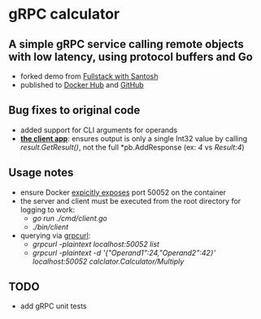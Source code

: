 # gRPC calculator
## A simple gRPC service calling remote objects with low latency, using protocol buffers and Go
* forked demo from [Fullstack with Santosh](https://santoshk.dev/posts/2022/grpc-for-absolute-beginners-in-go/)
* published to [Docker Hub](https://hub.docker.com/repository/docker/jasonsalas/grpc-calculator/) and [GitHub](https://github.com/jasonsalas/grpc-calculator)

## Bug fixes to original code
* added support for CLI arguments for operands
* **[the client app](cmd/client.go)**: ensures output is only a single Int32 value by calling _result.GetResult()_, not the full *pb.AddResponse (ex: _4_ vs _Result:4_)

## Usage notes
* ensure Docker [expicitly exposes](https://github.com/jasonsalas/gRPC-calculator/blob/master/Makefile#L15) port 50052 on the container
* the server and client must be executed from the root directory for logging to work:
    * _go run ./cmd/client.go_
    * _./bin/client_ 
* querying via [grpcurl](https://github.com/fullstorydev/grpcurl): 
    * _grpcurl -plaintext localhost:50052 list_
    * _grpcurl -plaintext -d '{"Operand1":24,"Operand2":42}' localhost:50052 calclator.Calculator/Multiply_

## TODO
* add gRPC unit tests
